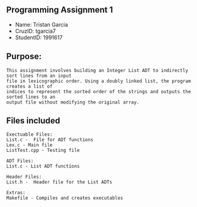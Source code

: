 ## Programming Assignment 1
* Name: Tristan Garcia
* CruzID: tgarcia7
* StudentID: 1991617

## Purpose:
    This assignment involves building an Integer List ADT to indirectly sort lines from an input 
    file in lexicographic order. Using a doubly linked list, the program creates a list of 
    indices to represent the sorted order of the strings and outputs the sorted lines to an 
    output file without modifying the original array.

## Files included
    Exectuable Files:
    List.c -  File for ADT functions 
    Lex.c - Main file 
    ListTest.cpp - Testing file 

    ADT Files:
    List.c - List ADT functions

    Header Files:
    List.h -  Header file for the List ADTs

    Extras:
    Makefile - Compiles and creates executables

